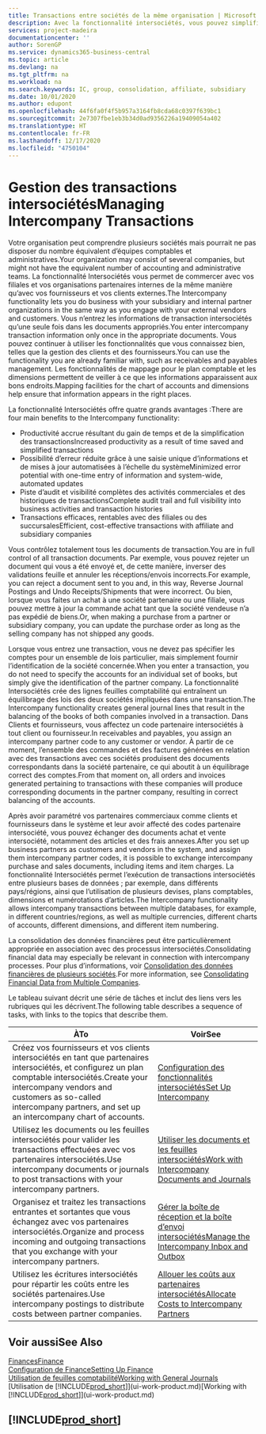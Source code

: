 ```yaml
---
title: Transactions entre sociétés de la même organisation | Microsoft Docs
description: Avec la fonctionnalité intersociétés, vous pouvez simplifier les processus et les transactions entre sociétés appartenant à la même organisation.
services: project-madeira
documentationcenter: ''
author: SorenGP
ms.service: dynamics365-business-central
ms.topic: article
ms.devlang: na
ms.tgt_pltfrm: na
ms.workload: na
ms.search.keywords: IC, group, consolidation, affiliate, subsidiary
ms.date: 10/01/2020
ms.author: edupont
ms.openlocfilehash: 44f6fa0f4f5b957a3164fb8cda68c0397f639bc1
ms.sourcegitcommit: 2e7307fbe1eb3b34d0ad9356226a19409054a402
ms.translationtype: HT
ms.contentlocale: fr-FR
ms.lasthandoff: 12/17/2020
ms.locfileid: "4750104"
---
```

# <a name="managing-intercompany-transactions"></a><span data-ttu-id="1439b-103">Gestion des transactions intersociétés</span><span class="sxs-lookup"><span data-stu-id="1439b-103">Managing Intercompany Transactions</span></span>
<span data-ttu-id="1439b-104">Votre organisation peut comprendre plusieurs sociétés mais pourrait ne pas disposer du nombre équivalent d’équipes comptables et administratives.</span><span class="sxs-lookup"><span data-stu-id="1439b-104">Your organization may consist of several companies, but might not have the equivalent number of accounting and administrative teams.</span></span> <span data-ttu-id="1439b-105">La fonctionnalité Intersociétés vous permet de commercer avec vos filiales et vos organisations partenaires internes de la même manière qu’avec vos fournisseurs et vos clients externes.</span><span class="sxs-lookup"><span data-stu-id="1439b-105">The Intercompany functionality lets you do business with your subsidiary and internal partner organizations in the same way as you engage with your external vendors and customers.</span></span> <span data-ttu-id="1439b-106">Vous n’entrez les informations de transaction intersociétés qu’une seule fois dans les documents appropriés.</span><span class="sxs-lookup"><span data-stu-id="1439b-106">You enter intercompany transaction information only once in the appropriate documents.</span></span> <span data-ttu-id="1439b-107">Vous pouvez continuer à utiliser les fonctionnalités que vous connaissez bien, telles que la gestion des clients et des fournisseurs.</span><span class="sxs-lookup"><span data-stu-id="1439b-107">You can use the functionality you are already familiar with, such as receivables and payables management.</span></span> <span data-ttu-id="1439b-108">Les fonctionnalités de mappage pour le plan comptable et les dimensions permettent de veiller à ce que les informations apparaissent aux bons endroits.</span><span class="sxs-lookup"><span data-stu-id="1439b-108">Mapping facilities for the chart of accounts and dimensions help ensure that information appears in the right places.</span></span>  

<span data-ttu-id="1439b-109">La fonctionnalité Intersociétés offre quatre grands avantages :</span><span class="sxs-lookup"><span data-stu-id="1439b-109">There are four main benefits to the Intercompany functionality:</span></span>  

- <span data-ttu-id="1439b-110">Productivité accrue résultant du gain de temps et de la simplification des transactions</span><span class="sxs-lookup"><span data-stu-id="1439b-110">Increased productivity as a result of time saved and simplified transactions</span></span>  
- <span data-ttu-id="1439b-111">Possibilité d’erreur réduite grâce à une saisie unique d’informations et de mises à jour automatisées à l’échelle du système</span><span class="sxs-lookup"><span data-stu-id="1439b-111">Minimized error potential with one-time entry of information and system-wide, automated updates</span></span>  
- <span data-ttu-id="1439b-112">Piste d’audit et visibilité complètes des activités commerciales et des historiques de transactions</span><span class="sxs-lookup"><span data-stu-id="1439b-112">Complete audit trail and full visibility into business activities and transaction histories</span></span>  
- <span data-ttu-id="1439b-113">Transactions efficaces, rentables avec des filiales ou des succursales</span><span class="sxs-lookup"><span data-stu-id="1439b-113">Efficient, cost-effective transactions with affiliate and subsidiary companies</span></span>  

<span data-ttu-id="1439b-114">Vous contrôlez totalement tous les documents de transaction.</span><span class="sxs-lookup"><span data-stu-id="1439b-114">You are in full control of all transaction documents.</span></span> <span data-ttu-id="1439b-115">Par exemple, vous pouvez rejeter un document qui vous a été envoyé et, de cette manière, inverser des validations feuille et annuler les réceptions/envois incorrects.</span><span class="sxs-lookup"><span data-stu-id="1439b-115">For example, you can reject a document sent to you and, in this way, Reverse Journal Postings and Undo Receipts/Shipments that were incorrect.</span></span> <span data-ttu-id="1439b-116">Ou bien, lorsque vous faites un achat à une société partenaire ou une filiale, vous pouvez mettre à jour la commande achat tant que la société vendeuse n’a pas expédié de biens.</span><span class="sxs-lookup"><span data-stu-id="1439b-116">Or, when making a purchase from a partner or subsidiary company, you can update the purchase order as long as the selling company has not shipped any goods.</span></span>  

<span data-ttu-id="1439b-117">Lorsque vous entrez une transaction, vous ne devez pas spécifier les comptes pour un ensemble de lois particulier, mais simplement fournir l’identification de la société concernée.</span><span class="sxs-lookup"><span data-stu-id="1439b-117">When you enter a transaction, you do not need to specify the accounts for an individual set of books, but simply give the identification of the partner company.</span></span> <span data-ttu-id="1439b-118">La fonctionnalité Intersociétés crée des lignes feuilles comptabilité qui entraînent un équilibrage des lois des deux sociétés impliquées dans une transaction.</span><span class="sxs-lookup"><span data-stu-id="1439b-118">The Intercompany functionality creates general journal lines that result in the balancing of the books of both companies involved in a transaction.</span></span> <span data-ttu-id="1439b-119">Dans Clients et fournisseurs, vous affectez un code partenaire intersociétés à tout client ou fournisseur.</span><span class="sxs-lookup"><span data-stu-id="1439b-119">In receivables and payables, you assign an intercompany partner code to any customer or vendor.</span></span> <span data-ttu-id="1439b-120">À partir de ce moment, l’ensemble des commandes et des factures générées en relation avec des transactions avec ces sociétés produisent des documents correspondants dans la société partenaire, ce qui aboutit à un équilibrage correct des comptes.</span><span class="sxs-lookup"><span data-stu-id="1439b-120">From that moment on, all orders and invoices generated pertaining to transactions with these companies will produce corresponding documents in the partner company, resulting in correct balancing of the accounts.</span></span>  

 <span data-ttu-id="1439b-121">Après avoir paramétré vos partenaires commerciaux comme clients et fournisseurs dans le système et leur avoir affecté des codes partenaire intersociété, vous pouvez échanger des documents achat et vente intersociété, notamment des articles et des frais annexes.</span><span class="sxs-lookup"><span data-stu-id="1439b-121">After you set up business partners as customers and vendors in the system, and assign them intercompany partner codes, it is possible to exchange intercompany purchase and sales documents, including items and item charges.</span></span> <span data-ttu-id="1439b-122">La fonctionnalité Intersociétés permet l’exécution de transactions intersociétés entre plusieurs bases de données ; par exemple, dans différents pays/régions, ainsi que l’utilisation de plusieurs devises, plans comptables, dimensions et numérotations d’articles.</span><span class="sxs-lookup"><span data-stu-id="1439b-122">The Intercompany functionality allows intercompany transactions between multiple databases, for example, in different countries/regions, as well as multiple currencies, different charts of accounts, different dimensions, and different item numbering.</span></span>  

<span data-ttu-id="1439b-123">La consolidation des données financières peut être particulièrement appropriée en association avec des processus intersociétés.</span><span class="sxs-lookup"><span data-stu-id="1439b-123">Consolidating financial data may especially be relevant in connection with intercompany processes.</span></span> <span data-ttu-id="1439b-124">Pour plus d’informations, voir [Consolidation des données financières de plusieurs sociétés](finance-consolidated-company-reporting.md).</span><span class="sxs-lookup"><span data-stu-id="1439b-124">For more information, see [Consolidating Financial Data from Multiple Companies](finance-consolidated-company-reporting.md).</span></span>

<span data-ttu-id="1439b-125">Le tableau suivant décrit une série de tâches et inclut des liens vers les rubriques qui les décrivent.</span><span class="sxs-lookup"><span data-stu-id="1439b-125">The following table describes a sequence of tasks, with links to the topics that describe them.</span></span>

|<span data-ttu-id="1439b-126">À</span><span class="sxs-lookup"><span data-stu-id="1439b-126">To</span></span> |<span data-ttu-id="1439b-127">Voir</span><span class="sxs-lookup"><span data-stu-id="1439b-127">See</span></span>|
|---|---|
|<span data-ttu-id="1439b-128">Créez vos fournisseurs et vos clients intersociétés en tant que partenaires intersociétés, et configurez un plan comptable intersociétés.</span><span class="sxs-lookup"><span data-stu-id="1439b-128">Create your intercompany vendors and customers as so-called intercompany partners, and set up an intercompany chart of accounts.</span></span>|[<span data-ttu-id="1439b-129">Configuration des fonctionnalités intersociétés</span><span class="sxs-lookup"><span data-stu-id="1439b-129">Set Up Intercompany</span></span>](intercompany-how-setup.md)|
|<span data-ttu-id="1439b-130">Utilisez les documents ou les feuilles intersociétés pour valider les transactions effectuées avec vos partenaires intersociétés.</span><span class="sxs-lookup"><span data-stu-id="1439b-130">Use intercompany documents or journals to post transactions with your intercompany partners.</span></span>|[<span data-ttu-id="1439b-131">Utiliser les documents et les feuilles intersociétés</span><span class="sxs-lookup"><span data-stu-id="1439b-131">Work with Intercompany Documents and Journals</span></span>](intercompany-how-work-documents-journals.md)|
|<span data-ttu-id="1439b-132">Organisez et traitez les transactions entrantes et sortantes que vous échangez avec vos partenaires intersociétés.</span><span class="sxs-lookup"><span data-stu-id="1439b-132">Organize and process incoming and outgoing transactions that you exchange with your intercompany partners.</span></span>|[<span data-ttu-id="1439b-133">Gérer la boîte de réception et la boîte d’envoi intersociétés</span><span class="sxs-lookup"><span data-stu-id="1439b-133">Manage the Intercompany Inbox and Outbox</span></span>](intercompany-how-manage-intercompany-inbox.md)|
|<span data-ttu-id="1439b-134">Utilisez les écritures intersociétés pour répartir les coûts entre les sociétés partenaires.</span><span class="sxs-lookup"><span data-stu-id="1439b-134">Use intercompany postings to distribute costs between partner companies.</span></span>|[<span data-ttu-id="1439b-135">Allouer les coûts aux partenaires intersociétés</span><span class="sxs-lookup"><span data-stu-id="1439b-135">Allocate Costs to Intercompany Partners</span></span>](intercompany-allocate-costs.md)|

## <a name="see-also"></a><span data-ttu-id="1439b-136">Voir aussi</span><span class="sxs-lookup"><span data-stu-id="1439b-136">See Also</span></span>
[<span data-ttu-id="1439b-137">Finances</span><span class="sxs-lookup"><span data-stu-id="1439b-137">Finance</span></span>](finance.md)  
[<span data-ttu-id="1439b-138">Configuration de Finance</span><span class="sxs-lookup"><span data-stu-id="1439b-138">Setting Up Finance</span></span>](finance-setup-finance.md)  
[<span data-ttu-id="1439b-139">Utilisation de feuilles comptabilité</span><span class="sxs-lookup"><span data-stu-id="1439b-139">Working with General Journals</span></span>](ui-work-general-journals.md)  
<span data-ttu-id="1439b-140">[Utilisation de [!INCLUDE[prod_short](includes/prod_short.md)]](ui-work-product.md)</span><span class="sxs-lookup"><span data-stu-id="1439b-140">[Working with [!INCLUDE[prod_short](includes/prod_short.md)]](ui-work-product.md)</span></span>

## [!INCLUDE[prod_short](includes/free_trial_md.md)]  
